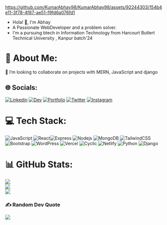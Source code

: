 
https://github.com/KumarAbhay98/KumarAbhay98/assets/92244303/154b4e11-3f78-4f87-ae51-f9fd6a076fd1

<ul>
  <li>Hola! 👋, I'm Abhay</li>
  <li>A Passionate WebDeveloper and a problem solver.</li>
  <li>I'm a pursuing btech in Information Technology from Harcourt Butlert Technical University , Kanpur batch'24</li>
</ul>

# 💫 About Me:
👯 I’m looking to collaborate on projects with MERN, JavaScript and django<br>

## 🌐 Socials:
[![Linkedin](https://img.shields.io/badge/Linkedin-%231877F2.svg?logo=Linkedin&logoColor=white)](https://www.linkedin.com/in/abhay-kumar-6586b220a/)  [![Dev](https://img.shields.io/badge/Dev-%231877F2.svg?logo=Dev&logoColor=white)](https://dev.to/kumarabhay98)  [![Portfolio](https://img.shields.io/badge/Portfolio-%231877F2.svg?logo=Portfolio&logoColor=white)](https://abhaykumarportfolio.netlify.app/)  [![Twitter](https://img.shields.io/badge/Twitter-%231877F2.svg?logo=Twitter&logoColor=white)](https://twitter.com/KumarAbhay98)     [![Instagram](https://img.shields.io/badge/Instagram-%23E4405F.svg?logo=Instagram&logoColor=white)](https://www.instagram.com/abhay.sahil/)

# 💻 Tech Stack:
![JavaScript](https://img.shields.io/badge/javascript-%23323330.svg?style=flat&logo=javascript&logoColor=%23F7DF1E) ![React](https://img.shields.io/badge/react-%23007ACC.svg?style=flat&logo=react&logoColor=white)![Express](https://img.shields.io/badge/express-%23007ACC.svg?style=flat&logo=express&logoColor=white) ![Nodejs](https://img.shields.io/badge/Nodejs-%23323330.svg?style=flat&logo=Nodejst&logoColor=%23F7DF1E)
![MongoDB](https://img.shields.io/badge/MongoDB-%23323330.svg?style=flat&logo=MongoDBt&logoColor=%23F7DF1E)
![TailwindCSS](https://img.shields.io/badge/tailwindcss-%230769AD.svg?style=flat&logo=tailwindcss&logoColor=white) ![Bootstrap](https://img.shields.io/badge/bootstrap-%230769AD.svg?style=flat&logo=bootstrap&logoColor=white) ![WordPress](https://img.shields.io/badge/wordpress-%230769AD.svg?style=flat&logo=wordpress&logoColor=white) 
![Vercel](https://img.shields.io/badge/vercel-%23000000.svg?style=flat&logo=vercel&logoColor=#00C7B7)
![Cyclic](https://img.shields.io/badge/cyclic-%23000000.svg?style=flat&logo=cyclic&logoColor=#00C7B7)
![Netlify](https://img.shields.io/badge/netlify-%23000000.svg?style=flat&logo=netlify&logoColor=#00C7B7) ![Python](https://img.shields.io/badge/python-%230769AD.svg?style=flat&logo=python&logoColor=white) 
![Django](https://img.shields.io/badge/django-%230769AD.svg?style=flat&logo=django&logoColor=white) 
# 📊 GitHub Stats:
![](https://github-readme-stats.vercel.app/api?username=KumarAbhay98&theme=onedark&hide_border=true&include_all_commits=false&count_private=false)<br/>
![](https://github-readme-streak-stats.herokuapp.com/?user=KumarAbhay98&theme=onedark&hide_border=true)<br/>
![](https://github-readme-stats.vercel.app/api/top-langs/?username=KumarAbhay98&theme=onedark&hide_border=true&include_all_commits=false&count_private=false&layout=compact)


### ✍️ Random Dev Quote
![](https://quotes-github-readme.vercel.app/api?type=horizontal&theme=gruvbox)


